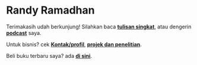 <div class="col-md-6 align-self-center"><h1 class="display-4">Randy Ramadhan</h1><p class="lead">Terimakasih udah berkunjung! Silahkan baca<!-- --> <a class="text-dark " href="https://www.randyramadhan.com/notes"><u><b>tulisan singkat</b></u></a>, atau dengerin<!-- --> <a class="text-dark " href="https://www.randyramadhan.com/podcasts"><u><b>podcast</b></u></a> <!-- -->saya.</p><p class="lead">Untuk bisnis? cek<!-- --> <a class="text-dark" href="https://www.randyramadhan.com/kontak"><u><b>Kontak/profil</b></u></a>, <a class="text-dark" href="https://www.randyramadhan.com/projects"><u><b>projek dan penelitian</b></u></a>.</p><p class="lead">Beli buku terbaru saya? ada<!-- --> <a class="text-dark " href="https://www.buku-randynetworks.space/"><u><b>di sini</b></u></a>.</p></div>
